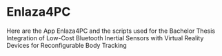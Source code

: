 # Enlaza4PC
Here are the App Enlaza4PC and the scripts used for the Bachelor Thesis Integration of Low-Cost Bluetooth Inertial Sensors with Virtual Reality Devices for Reconfigurable Body Tracking